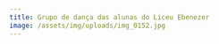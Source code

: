 ```yaml
---
title: Grupo de dança das alunas do Liceu Ebenezer
image: /assets/img/uploads/img_0152.jpg
---
```


